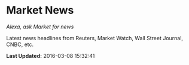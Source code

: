 # Market News
*Alexa, ask Market for news*

Latest news headlines from Reuters, Market Watch, Wall Street Journal, CNBC, etc.

**Last Updated:** 2016-03-08 15:32:41